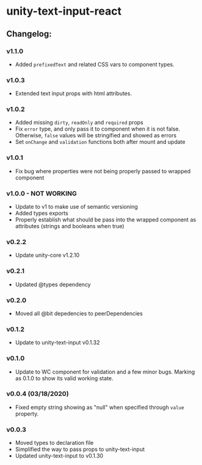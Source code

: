 # unity-text-input-react

## Changelog:

### v1.1.0
- Added `prefixedText` and related CSS vars to component types.

### v1.0.3
- Extended text input props with html attributes.

### v1.0.2
- Added missing `dirty`, `readOnly` and `required` props
- Fix `error` type, and only pass it to component when it is not false. Otherwise, `false` values will be stringified and showed as errors
- Set `onChange` and `validation` functions both after mount and update

### v1.0.1
- Fix bug where properties were not being properly passed to wrapped component

### v1.0.0 - NOT WORKING
- Update to v1 to make use of semantic versioning
- Added types exports
- Properly establish what should be pass into the wrapped component as attributes (strings and booleans when true)

### v0.2.2
- Update unity-core v1.2.10

### v0.2.1
- Updated @types dependency

### v0.2.0
- Moved all @bit depedencies to peerDependencies

### v0.1.2
- Update to unity-text-input v0.1.32

### v0.1.0
- Update to WC component for validation and a few minor bugs. Marking as 0.1.0 to show its valid working state.

### v0.0.4 (03/18/2020)
- Fixed empty string showing as "null" when specified through `value` property.

### v0.0.3
- Moved types to declaration file
- Simplified the way to pass props to unity-text-input
- Updated unity-text-input to v0.1.30

